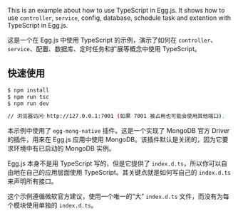 This is an example about how to use TypeScript in Egg.js. It shows how to use `controller`, `service`, config, database, schedule task and extention with TypeScript in Egg.js.

这是一个在 Egg.js 中使用 TypeScript 的示例，演示了如何在 `controller`、`service`、配置、数据库、定时任务和扩展等概念中使用 TypeScript。

## 快速使用

```bash
$ npm install
$ npm run tsc
$ npm run dev

// 浏览器访问 http://127.0.0.1:7001 (如果 7001 被占用也可能会使用其他端口).
```

本示例中使用了 `egg-mong-native` 插件。这是一个实现了 MongoDB 官方 Driver 的插件，用来在 Egg.js 应用中使用 MongoDB。该插件默认是关闭的，因为它要求环境中有已启动的 MongoDB 实例。

Egg.js 本身不是用 TypeScript 写的，但是它提供了 `index.d.ts`，所以你可以自由地在自己的应用层面使用 TypeScript。其关键点就是如何写自己的 `index.d.ts` 来声明所有接口。

这个示例遵循微软官方建议，使用一个唯一的“大” `index.d.ts` 文件，而没有为每个模块使用单独的 `index.d.ts`。
